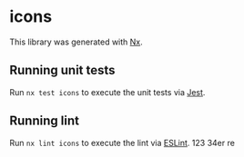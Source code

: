 # icons

This library was generated with [Nx](https://nx.dev).

## Running unit tests

Run `nx test icons` to execute the unit tests via [Jest](https://jestjs.io).

## Running lint

Run `nx lint icons` to execute the lint via [ESLint](https://eslint.org/).
123
 34er
re
